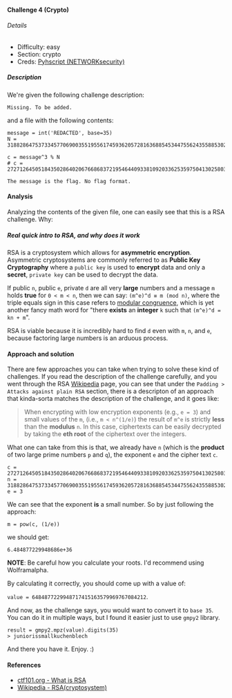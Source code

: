#### Challenge 4 (Crypto)

###### Details
- Difficulty: easy
- Section: crypto
- Creds: [Pyhscript (NETWORKsecurity)](https://github.com/pyhscript)

##### Description

We're given the following challenge description:

`Missing. To be added.`

and a file with the following contents:

```
message = int('REDACTED', base=35)
N = 31882864753733457706900355195561745936205728163688545344755624355885302677527509480805991969514641856022311950710014654686332759895303124949904557581766107448945073828773339824936328117599459705430379854436444155104737774883908742430619368768337640156577480749932446289330171110268995901030116001751822218657

c = message^3 % N
# c = 272712645051843502864020676686837219546440933810920336253597504130258033336636323130656292878088405243095416128

The message is the flag. No flag format.
```

#### Analysis

Analyzing the contents of the given file, one can easily see that this is a RSA challenge. Why:

##### Real quick intro to RSA, and why does it work

RSA is a cryptosystem which allows for **asymmetric encryption**. Asymmetric cryptosystems are commonly referred to as **Public Key Cryptography** where a `public key` is used to **encrypt** data and only a **secret**, `private key` can be used to decrypt the data.

If public `n`, public `e`, private `d` are all very **large** numbers and a message `m` holds **true** for `0 < m < n`, then we can say: `(m^e)^d ≡ m (mod n)`, where the triple equals sign in this case refers to [modular congruence](https://en.wikipedia.org/wiki/Modular_arithmetic), which is yet another fancy math word for "there **exists** an **integer** `k` such that `(m^e)^d = kn + m`".

RSA is viable because it is incredibly hard to find `d` even with `m`, `n`, and `e`, because factoring large numbers is an arduous process.

#### Approach and solution

There are few approaches you can take when trying to solve these kind of challenges. If you read the description of the challenge carefully, and you went through the RSA [Wikipedia](https://en.wikipedia.org/wiki/RSA_(cryptosystem)) page, you can see that under the `Padding > Attacks against plain RSA` section, there is a descripton of an approach that kinda-sorta matches the description of the challenge, and it goes like:

> When encrypting with low encryption exponents (e.g., `e = 3`) and small values of the `m`, (i.e., `m < n^(1/e)`) the result of `m^e` is strictly **less** than the **modulus** `n`. In this case, ciphertexts can be easily decrypted by taking the **eth root** of the ciphertext over the integers.


What one can take from this is that, we already have `n` (which is the **product** of two large prime numbers `p` and `q`), the exponent `e` and the cipher text `c`.

```
c = 272712645051843502864020676686837219546440933810920336253597504130258033336636323130656292878088405243095416128
n = 31882864753733457706900355195561745936205728163688545344755624355885302677527509480805991969514641856022311950710014654686332759895303124949904557581766107448945073828773339824936328117599459705430379854436444155104737774883908742430619368768337640156577480749932446289330171110268995901030116001751822218657
e = 3
```

We can see that the exponent **is** a small number. So by just following the approach:

```
m = pow(c, (1/e))
```

we should get:


```
6.484877229948686e+36
```

**NOTE**: Be careful how you calculate your roots. I'd recommend using Wolframalpha.

By calculating it correctly, you should come up with a value of:

`value = 6484877229948717415163579969767084212`.

And now, as the challenge says, you would want to convert it to `base 35`. You can do it in multiple ways, but I found it easier just to use `gmpy2` library.

```
result = gmpy2.mpz(value).digits(35)
> juniorissmallkuchenblech
```

And there you have it. Enjoy. :)

#### References

- [ctf101.org - What is RSA](https://ctf101.org/cryptography/what-is-rsa/)
- [Wikipedia - RSA(cryptosystem)](https://en.wikipedia.org/wiki/RSA_(cryptosystem))